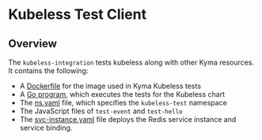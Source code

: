# Kubeless Test Client

## Overview

The `kubeless-integration` tests kubeless along with other Kyma resources. It contains the following:
* A [Dockerfile](Dockerfile) for the image used in Kyma Kubeless tests
* A [Go program](test-kubeless.go), which executes the tests for the Kubeless chart
* The [ns.yaml](ns.yaml) file, which specifies the `kubeless-test` namespace
* The JavaScript files of `test-event` and `test-hello`
* The [svc-instance.yaml](svc-instance.yaml) file deploys the Redis service instance and service binding.

